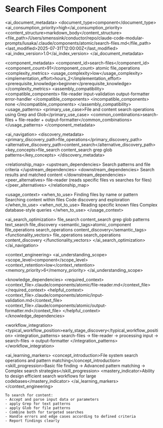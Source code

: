 # Search Files Component

<!-- AI_METADATA_START -->
<ai_document_metadata>
  <document_type>component</document_type>
  <ai_consumption_priority>high</ai_consumption_priority>
  <content_structure>markdown_body</content_structure>
  <file_path>/Users/smenssink/conductor/repo/claude-code-modular-prompts/lusaka/.claude/components/atomic/search-files.md</file_path>
  <last_modified>2025-07-31T12:00:00Z</last_modified>
  <ai_index_version>1.0</ai_index_version>
</ai_document_metadata>

<component_metadata>
  <component_id>search-files</component_id>
  <component_count>91</component_count>
  <category>atomic</category>
  <subcategory>file_operations</subcategory>
  <complexity_metrics>
    <usage_complexity>low</usage_complexity>
    <implementation_effort>hours_2</implementation_effort>
    <prerequisite_knowledge>beginner</prerequisite_knowledge>
  </complexity_metrics>
  <assembly_compatibility>
    <compatible_components>
      <component>file-reader</component>
      <component>input-validation</component>
      <component>output-formatter</component>
      <component>error-handler</component>
    </compatible_components>
    <incompatible_components>
      <component>none</component>
    </incompatible_components>
  </assembly_compatibility>
  <usage_patterns>
    <primary_use_case>File and content search operations using Grep and Glob</primary_use_case>
    <common_combinations>search-files + file-reader + output-formatter</common_combinations>
  </usage_patterns>
</component_metadata>

<ai_navigation>
  <discovery_metadata>
    <primary_discovery_path>file_operations</primary_discovery_path>
    <alternative_discovery_path>content_search</alternative_discovery_path>
    <key_concepts>file_search content_search grep glob patterns</key_concepts>
  </discovery_metadata>
  
  <relationship_map>
    <upstream_dependencies>
      <dependency type="input">Search patterns and file criteria</dependency>
    </upstream_dependencies>
    <downstream_dependencies>
      <dependency type="output">Search results and matched content</dependency>
    </downstream_dependencies>
    <peer_alternatives>
      <alternative>file-reader (reads specific files vs searches for files)</alternative>
    </peer_alternatives>
  </relationship_map>
  
  <usage_context>
    <when_to_use>
      <scenario>Finding files by name or pattern</scenario>
      <scenario>Searching content within files</scenario>
      <scenario>Code discovery and exploration</scenario>
    </when_to_use>
    <when_not_to_use>
      <scenario>Reading specific known files</scenario>
      <scenario>Complex database-style queries</scenario>
    </when_to_use>
  </usage_context>
  
  <ai_search_optimization>
    <keywords>file_search content_search grep glob patterns text_search file_discovery</keywords>
    <semantic_tags>atomic_component file_operations search_operations content_discovery</semantic_tags>
    <functionality_vectors>
      <vector>file_operations</vector>
      <vector>search_operations</vector>
      <vector>content_discovery</vector>
    </functionality_vectors>
  </ai_search_optimization>
</ai_navigation>

<context_engineering>
  <ai_understanding_scope>
    <scope_level>component</scope_level>
    <context_retention>low</context_retention>
    <memory_priority>6</memory_priority>
  </ai_understanding_scope>
  
  <knowledge_dependencies>
    <required_context>
      <context_file>.claude/components/atomic/file-reader.md</context_file>
    </required_context>
    <helpful_context>
      <context_file>.claude/components/atomic/input-validation.md</context_file>
      <context_file>.claude/components/atomic/output-formatter.md</context_file>
    </helpful_context>
  </knowledge_dependencies>
  
  <workflow_integration>
    <typical_workflow_position>early_stage_discovery</typical_workflow_position>
    <integration_patterns>
      <pattern>search-files → file-reader → processing</pattern>
      <pattern>input → search-files → output-formatter</pattern>
    </integration_patterns>
  </workflow_integration>
  
  <ai_learning_markers>
    <concept_introduction>File system search operations and pattern matching</concept_introduction>
    <skill_progression>Basic file finding → Advanced pattern matching → Complex search strategies</skill_progression>
    <mastery_indicator>Ability to design efficient search workflows for large codebases</mastery_indicator>
  </ai_learning_markers>
</context_engineering>
<!-- AI_METADATA_END -->

```
To search for content:
- Accept and parse input data or parameters
- apply Grep for text patterns
- apply Glob for file patterns
- Combine both for targeted searches
- Handle errors and edge cases according to defined criteria
- Report findings clearly
```